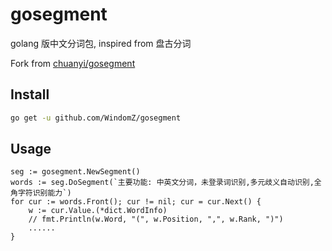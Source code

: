 # gosegment

golang 版中文分词包, inspired from 盘古分词

Fork from [chuanyi/gosegment](https://github.com/chuanyi/gosegment)

## Install
```bash
go get -u github.com/WindomZ/gosegment
```

## Usage
```
seg := gosegment.NewSegment()
words := seg.DoSegment(`主要功能: 中英文分词，未登录词识别,多元歧义自动识别,全角字符识别能力`)
for cur := words.Front(); cur != nil; cur = cur.Next() {
    w := cur.Value.(*dict.WordInfo)
    // fmt.Println(w.Word, "(", w.Position, ",", w.Rank, ")")
    ......
}
```

